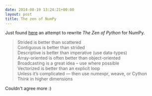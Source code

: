 ```yaml
---
date: 2014-08-19 13:24:21+00:00
layout: post
title: The zen of NumPy
---
```


Just found [here](http://technicaldiscovery.blogspot.fr/2010/11/zen-of-numpy.html) an attempt to rewrite _The Zen of Python_ for NumPy.


> Strided is better than scattered  
> Contiguous is better than strided  
> Descriptive is better than imperative (use data-types)  
> Array-oriented is often better than object-oriented  
> Broadcasting is a great idea – use where possible  
> Vectorized is better than an explicit loop  
> Unless it’s complicated — then use numexpr, weave, or Cython  
> Think in higher dimensions


Couldn't agree more :)
